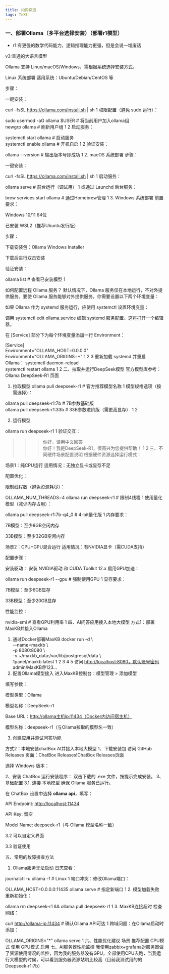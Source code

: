 ```yaml
---
title: 内网穿透
tags: TeXt
---
```

### 一、部署Ollama（多平台选择安装）（部署r1模型）

- r1:有更强的数学代码能力，逻辑推理能力更强，但是会说一堆废话

v3:普通的大语言模型 

Ollama 支持 Linux/macOS/Windows，需根据系统选择安装方式。

 Linux 系统部署
适用系统：Ubuntu/Debian/CentOS 等

步骤：

一键安装：

curl -fsSL <https://ollama.com/install.sh> | sh
1
权限配置（避免 sudo 运行）：

sudo usermod -aG ollama $USER  # 将当前用户加入ollama组  
newgrp ollama                  # 刷新用户组
1
2
启动服务：

systemctl start ollama         # 启动服务  
systemctl enable ollama        # 开机自启
1
2
验证安装：

ollama --version               # 输出版本号即成功
1
2. macOS 系统部署
步骤：

一键安装：

curl -fsSL <https://ollama.com/install.sh> | sh
1
启动服务：

ollama serve                   # 前台运行（调试用）
1
或通过 Launchd 后台服务：

brew services start ollama  # 通过Homebrew管理
1
3. Windows 系统部署
前置要求：

Windows 10/11 64位

已安装 WSL2（推荐Ubuntu发行版）

步骤：

下载安装包：Ollama Windows Installer

下载后进行双击安装

验证安装：

ollama list                    # 查看已安装模型
1

如何配置远程 Ollama 服务？
默认情况下，Ollama 服务仅在本地运行，不对外提供服务。要使 Ollama 服务能够对外提供服务，你需要设置以下两个环境变量：

如果 Ollama 作为 systemd 服务运行，应使用 systemctl 设置环境变量：

调用 systemctl edit ollama.service 编辑 systemd 服务配置。这将打开一个编辑器。

在 [Service] 部分下为每个环境变量添加一行 Environment：

[Service]  
Environment="OLLAMA_HOST=0.0.0.0"  
Environment="OLLAMA_ORIGINS=*"
1
2
3
重新加载 systemd 并重启 Ollama：
systemctl daemon-reload  
systemctl restart ollama
1
2
二、拉取并运行DeepSeek模型
官方模型库参考：Ollama DeepSeek-R1 页面

1. 拉取模型
ollama pull deepseek-r1          # 官方推荐模型名称
1
模型规格选项（按需选择）：

ollama pull deepseek-r1:7b     # 7B参数基础版  
ollama pull deepseek-r1:33b    # 33B参数进阶版（需更高显存）
1
2

2. 运行模型

ollama run deepseek-r1
1
验证交互：

>>> 你好，请用中文回答  
你好！我是DeepSeek-R1，很高兴为您提供帮助！
1
2
三、不同硬件场景配置说明
根据硬件资源选择运行模式：

场景1：纯CPU运行
适用情况：无独立显卡或显存不足

配置优化：

限制线程数（避免资源耗尽）：

OLLAMA_NUM_THREADS=4 ollama run deepseek-r1  # 限制4线程
1
使用量化模型（减少内存占用）：

ollama pull deepseek-r1:7b-q4_0             # 4-bit量化版
1
内存要求：

7B模型：至少8GB空闲内存

33B模型：至少32GB空闲内存

场景2：CPU+GPU混合运行
适用情况：有NVIDIA显卡（需CUDA支持）

配置步骤：

安装驱动：
安装 NVIDIA驱动 和 CUDA Toolkit 12.x
启用GPU加速：

ollama run deepseek-r1 --gpu              # 强制使用GPU
1
显存要求：

7B模型：至少6GB显存

33B模型：至少20GB显存

性能监控：

nvidia-smi               # 查看GPU利用率
1
四、AI问答应用接入本地大模型
方式1：部署MaxKB并接入Ollama

1. 通过Docker部署MaxKB
docker run -d \  
  --name=maxkb \  
  -p 8080:8080 \  
  -v ~/maxkb_data:/var/lib/postgresql/data \  
  1panel/maxkb:latest
1
2
3
4
5
访问 <http://localhost:8080，默认账号密码> admin/MaxKB@123…
2. 配置Ollama模型接入
进入MaxKB控制台：模型管理 > 添加模型

填写参数：

模型类型：Ollama

模型名称：DeepSeek-r1

Base URL：<http://ollama主机ip:11434（Docker内访问宿主机）>

模型名称：deepseek-r1（与Ollama拉取的模型名一致）

3. 创建应用并测试问答功能

方式2：本地安装chatBox AI并接入本地大模型
1、下载安装包
访问 GitHub Releases 页面：ChatBox Releases!ChatBox Releases页面

选择 Windows 版本：

2、安装 ChatBox
运行安装程序：
双击下载的 .exe 文件，按提示完成安装。
3、基础配置
3.1. 连接 本地模型
确保 Ollama 服务已运行。

在 ChatBox 设置中选择 **ollama api**，填写：

API Endpoint: <http://localhost:11434>

API Key: 留空

Model Name: deepseek-r1（与 Ollama 模型名称一致）

3.2 可以自定义界面

3.3 验证使用

五、常用的故障排查方法

1. Ollama服务无法启动
日志查看：

journalctl -u ollama -f   # Linux
1
端口冲突：修改Ollama端口：

OLLAMA_HOST=0.0.0.0:11435 ollama serve  # 指定新端口
1
2. 模型加载失败
重新初始化：

ollama rm deepseek-r1 && ollama pull deepseek-r1
1
3. MaxKB连接超时
检查网络：

curl <http://ollama-ip:11434>  # 确认Ollama API可达
1
跨域问题：在Ollama启动时添加：

OLLAMA_ORIGINS="*" ollama serve
1
六、性能优化建议
场景 推荐配置
CPU模式 使用
GPU模式 启用
七、AI服务器性能监控
我使用zabbix+grafana对服务器做了资源使用情况的监控，因为我的服务器没有GPU，全部使用CPU去跑，当我运行大模型的时候，可以看到服务器资源站哟比较高（目前我测试用的的Deepseek-r1:7b）
